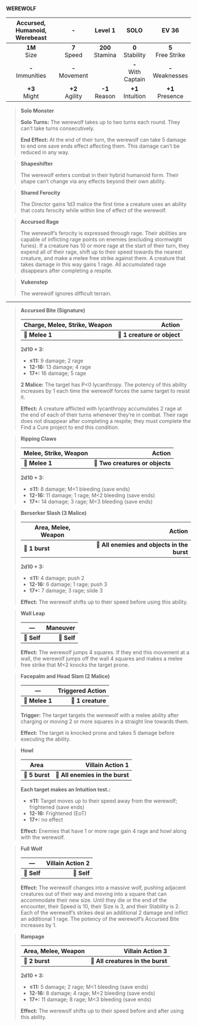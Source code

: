 **WEREWOLF**

| Accursed, Humanoid, Werebeast |         -         |      Level 1       |         SOLO          |        EV 36         |
|:-----------------------------:|:-----------------:|:------------------:|:---------------------:|:--------------------:|
|        **1M**<br>Size         |  **7**<br>Speed   | **200**<br>Stamina |  **0**<br>Stability   | **5**<br>Free Strike |
|      **-**<br>Immunities      | **-**<br>Movement |                    | **-**<br>With Captain | **-**<br>Weaknesses  |
|        **+3**<br>Might        | **+2**<br>Agility |  **-1**<br>Reason  |  **+1**<br>Intuition  |  **+1**<br>Presence  |

> **Solo Monster**
> 
> **Solo Turns:** The werewolf takes up to two turns each round. They can’t take turns consecutively.
> 
> **End Effect:** At the end of their turn, the werewolf can take 5 damage to end one save ends effect affecting them. This damage can’t be reduced in any way.

> **Shapeshifter**
> 
> The werewolf enters combat in their hybrid humanoid form. Their shape can’t change via any effects beyond their own ability.

> **Shared Ferocity**
> 
> The Director gains 1d3 malice the first time a creature uses an ability that costs ferocity while within line of effect of the werewolf.

> **Accursed Rage**
> 
> The werewolf’s ferocity is expressed through rage. Their abilities are capable of inflicting rage points on enemies (excluding stormwight furies). If a creature has 10 or more rage at the start of their turn, they expend all of their rage, shift up to their speed towards the nearest creature, and make a melee free strike against them. A creature that takes damage in this way gains 1 rage. All accumulated rage disappears after completing a respite.

> **Vukenstep**
> 
> The werewolf ignores difficult terrain.

---

> **Accursed Bite (Signature)**
> 
> | **Charge, Melee, Strike, Weapon** |                  **Action** |
> | --------------------------------- | ---------------------------:|
> | **📏 Melee 1**                    | **🎯 1 creature or object** |
> 
> **2d10 + 3:**
> 
> - **≤11:** 9 damage; 2 rage
> - **12-16:** 13 damage; 4 rage
> - **17+:** 16 damage; 5 rage
> 
> **2 Malice:** The target has P<0 lycanthropy. The potency of this ability increases by 1 each time the werewolf forces the same target to resist it.
> 
> **Effect:** A creature afflicted with lycanthropy accumulates 2 rage at the end of each of their turns whenever they’re in combat. Their rage does not disappear after completing a respite; they must complete the Find a Cure project to end this condition.

> **Ripping Claws**
> 
> | **Melee, Strike, Weapon** |                      **Action** |
> | ------------------------- | -------------------------------:|
> | **📏 Melee 1**            | **🎯 Two creatures or objects** |
> 
> **2d10 + 3:**
> 
> - **≤11:** 8 damage; M<1 bleeding (save ends)
> - **12-16:** 11 damage; 1 rage; M<2 bleeding (save ends)
> - **17+:** 14 damage; 3 rage; M<3 bleeding (save ends)

> **Berserker Slash (3 Malice)**
> 
> | **Area, Melee, Weapon** |                                  **Action** |
> | ----------------------- | -------------------------------------------:|
> | **📏 1 burst**          | **🎯 All enemies and objects in the burst** |
> 
> **2d10 + 3:**
> 
> - **≤11:** 4 damage; push 2
> - **12-16:** 6 damage; 1 rage; push 3
> - **17+:** 7 damage; 3 rage; slide 3
> 
> **Effect:** The werewolf shifts up to their speed before using this ability.

> **Wall Leap**
> 
> | **—**       | **Maneuver** |
> | ----------- | ------------:|
> | **📏 Self** |  **🎯 Self** |
> 
> **Effect:** The werewolf jumps 4 squares. If they end this movement at a wall, the werewolf jumps off the wall 4 squares and makes a melee free strike that M<2 knocks the target prone.

> **Facepalm and Head Slam (2 Malice)**
> 
> | **—**          | **Triggered Action** |
> | -------------- | --------------------:|
> | **📏 Melee 1** |    **🎯 1 creature** |
> 
> **Trigger:** The target targets the werewolf with a melee ability after charging or moving 2 or more squares in a straight line towards them.
> 
> **Effect:** The target is knocked prone and takes 5 damage before executing the ability.

> **Howl**
> 
> | **Area**       |            **Villain Action 1** |
> | -------------- | -------------------------------:|
> | **📏 5 burst** | **🎯 All enemies in the burst** |
> 
> **Each target makes an Intuition test.:**
> 
> - **≤11:** Target moves up to their speed away from the werewolf; frightened (save ends)
> - **12-16:** Frightened (EoT)
> - **17+:** no effect
> 
> **Effect:** Enemies that have 1 or more rage gain 4 rage and howl along with the werewolf.

> **Full Wolf**
> 
> | **—**       | **Villain Action 2** |
> | ----------- | --------------------:|
> | **📏 Self** |          **🎯 Self** |
> 
> **Effect:** The werewolf changes into a massive wolf, pushing adjacent creatures out of their way and moving into a square that can accommodate their new size. Until they die or the end of the encounter, their Speed is 10, their Size is 3, and their Stability is 2. Each of the werewolf’s strikes deal an additional 2 damage and inflict an additional 1 rage. The potency of the werewolf’s Accursed Bite increases by 1.

> **Rampage**
> 
> | **Area, Melee, Weapon** |              **Villain Action 3** |
> | ----------------------- | ---------------------------------:|
> | **📏 2 burst**          | **🎯 All creatures in the burst** |
> 
> **2d10 + 3:**
> 
> - **≤11:** 5 damage; 2 rage; M<1 bleeding (save ends)
> - **12-16:** 8 damage; 4 rage; M<2 bleeding (save ends)
> - **17+:** 11 damage; 8 rage; M<3 bleeding (save ends)
> 
> **Effect:** The werewolf shifts up to their speed before and after using this ability.
